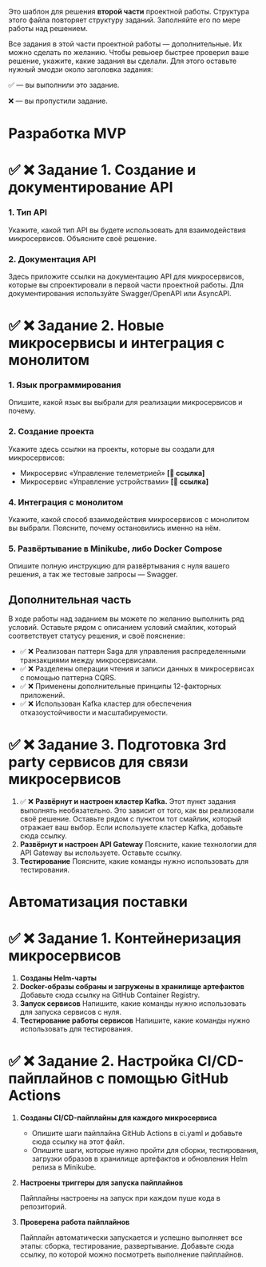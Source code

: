 Это шаблон для решения **второй части** проектной работы. Структура этого файла повторяет структуру заданий. Заполняйте его по мере работы над решением.

Все задания в этой части проектной работы — дополнительные. Их можно сделать по желанию. Чтобы ревьюер быстрее проверил ваше решение, укажите, какие задания вы сделали. Для этого оставьте нужный эмодзи около заголовка задания:

✅ — вы выполнили это задание.

❌ — вы пропустили задание.

# Разработка MVP

# ✅ ❌ Задание 1. Создание и документирование API

### 1. Тип API

Укажите, какой тип API вы будете использовать для взаимодействия микросервисов. Объясните своё решение.

### 2. Документация API

Здесь приложите ссылки на документацию API для микросервисов, которые вы спроектировали в первой части проектной работы. Для документирования используйте Swagger/OpenAPI или AsyncAPI.

# ✅ ❌ Задание 2. Новые микросервисы и интеграция с монолитом

### 1. Язык программирования

Опишите, какой язык вы выбрали для реализации микросервисов и почему.

### 2. Создание проекта

Укажите здесь ссылки на проекты, которые вы создали для микросервисов:

- Микросервис «Управление телеметрией» **[🔗 ссылка]**
- Микросервис «Управление устройствами» **[🔗 ссылка]**

### 4. Интеграция с монолитом

Укажите, какой способ взаимодействия микросервисов с монолитом вы выбрали. Поясните, почему остановились именно на нём.

### **5. Развёртывание в Minikube, либо Docker Compose**

Опишите полную инструкцию для развёртывания с нуля вашего решения, а так же тестовые запросы — Swagger.

## **Дополнительная часть**

В ходе работы над заданием вы можете по желанию выполнить ряд условий. Оставьте рядом с описанием условий смайлик, который соответствует статусу решения, и своё пояснение:

- ✅ ❌ Реализован паттерн Saga для управления распределенными транзакциями между микросервисами.
- ✅ ❌ Разделены операции чтения и записи данных в микросервисах с помощью паттерна CQRS.
- ✅ ❌ Применены дополнительные принципы 12-факторных приложений.
- ✅ ❌ Использован Kafka кластер для обеспечения отказоустойчивости и масштабируемости.

# ✅ ❌ Задание 3. Подготовка 3rd party сервисов для связи микросервисов

1. ✅ ❌ **Развёрнут и настроен кластер Kafka.**
Этот пункт задания выполнять необязательно. Это зависит от того, как вы реализовали своё решение. Оставьте рядом с пунктом тот смайлик, который отражает ваш выбор. Если используете кластер Kafka, добавьте сюда ссылку.
2. **Развёрнут и настроен API Gateway**
Поясните, какие технологии для API Gateway вы используете. Оставьте ссылку.
3. **Тестирование**
Поясните, какие команды нужно использовать для тестирования.

# Автоматизация поставки

# ✅ ❌ Задание 1. Контейнеризация микросервисов

1. **Созданы Helm-чарты**
2. **Docker-образы собраны и загружены в хранилище артефактов**
Добавьте сюда ссылку на GitHub Container Registry.
3. **Запуск сервисов**
Напишите, какие команды нужно использовать для запуска сервисов с нуля.
4. **Тестирование работы сервисов**
Напишите, какие команды нужно использовать для тестирования.

# ✅ ❌ Задание 2. Настройка CI/CD-пайплайнов **c помощью GitHub Actions**

1. **Созданы CI/CD-пайплайны для каждого микросервиса**
    - Опишите шаги пайплайна GitHub Actions в ci.yaml и добавьте сюда ссылку на этот файл.
    - Опишите шаги, которые нужно пройти для сборки, тестирования, загрузки образов в хранилище артефактов и обновления Helm релиза в Minikube.
2. **Настроены триггеры для запуска пайплайнов**

    Пайплайны настроены на запуск при каждом пуше кода в репозиторий.

3. **Проверена работа пайплайнов**

    Пайплайн автоматически запускается и успешно выполняет все этапы: сборка, тестирование, развертывание. Добавьте сюда ссылку, по которой можно посмотреть выполнение пайплайнов.

